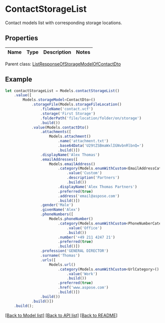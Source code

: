 # ContactStorageList

Contact models list with corresponding storage locations.             

## Properties
Name | Type | Description | Notes
---- | ---- | ----------- | -----

 Parent class: [ListResponseOfStorageModelOfContactDto](ListResponseOfStorageModelOfContactDto.md)


## Example
```typescript
let contactStorageList = Models.contactStorageList()
    .value([
        Models.storageModel<ContactDto>()
            .storageFile(Models.storageFileLocation()
                .fileName('contact.vcf')
                .storage('First Storage')
                .folderPath('file/location/folder/on/storage')
                .build())
            .value(Models.contactDto()
                .attachments([
                    Models.attachment()
                        .name('attachment.txt')
                        .base64Data('U29tZSBmaWxlIGNvbnRlbnQ=')
                        .build()])
                .displayName('Alex Thomas')
                .emailAddresses([
                    Models.emailAddress()
                        .category(Models.enumWithCustom<EmailAddressCategory>()
                            .value('Custom')
                            .description('Partners')
                            .build())
                        .displayName('Alex Thomas Partners')
                        .preferred(true)
                        .address('email@aspose.com')
                        .build()])
                .gender('Male')
                .givenName('Alex')
                .phoneNumbers([
                    Models.phoneNumber()
                        .category(Models.enumWithCustom<PhoneNumberCategory>()
                            .value('Office')
                            .build())
                        .number('+49 211 4247 21')
                        .preferred(true)
                        .build()])
                .profession('GENERAL DIRECTOR')
                .surname('Thomas')
                .urls([
                    Models.url()
                        .category(Models.enumWithCustom<UrlCategory>()
                            .value('Work')
                            .build())
                        .preferred(true)
                        .href('www.aspose.com')
                        .build()])
                .build())
            .build()])
    .build();
```


[[Back to Model list]](README.md#documentation-for-models) [[Back to API list]](README.md#documentation-for-api-endpoints) [[Back to README]](README.md)
